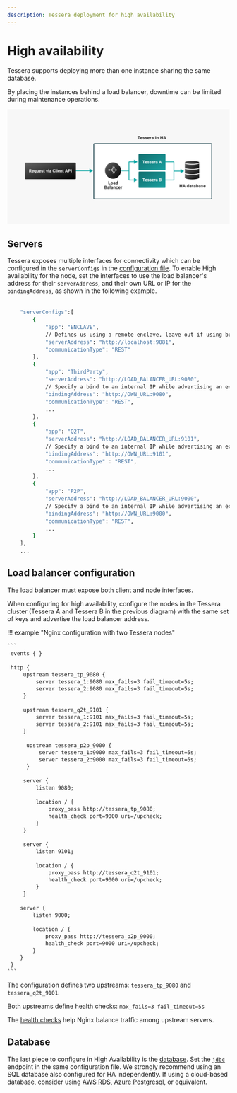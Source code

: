 ```yaml
---
description: Tessera deployment for high availability
---
```


# High availability

Tessera supports deploying more than one instance sharing the same database.

By placing the instances behind a load balancer, downtime can be limited during maintenance operations.

![Tessera-HA](../../images/tessera/Tessera-HA.png)

## Servers

Tessera exposes multiple interfaces for connectivity which can be configured in the `serverConfigs` in the
[configuration file](../../Reference/SampleConfiguration.md).
To enable High availability for the node, set the interfaces to use the load balancer's address for their `serverAddress`,
and their own URL or IP for the `bindingAddress`, as shown in the following example.

```bash

    "serverConfigs":[
        {
            "app": "ENCLAVE",
            // Defines us using a remote enclave, leave out if using built-in enclave
            "serverAddress": "http://localhost:9081",
            "communicationType": "REST"
        },
        {
            "app": "ThirdParty",
            "serverAddress": "http://LOAD_BALANCER_URL:9080",
            // Specify a bind to an internal IP while advertising an external IP using serverAddress.
            "bindingAddress": "http://OWN_URL:9080",
            "communicationType": "REST",
            ...
        },
        {
            "app": "Q2T",
            "serverAddress": "http://LOAD_BALANCER_URL:9101",
            // Specify a bind to an internal IP while advertising an external IP using serverAddress.
            "bindingAddress": "http://OWN_URL:9101",
            "communicationType" : "REST",
            ...
        },
        {
            "app": "P2P",
            "serverAddress": "http://LOAD_BALANCER_URL:9000",
            // Specify a bind to an internal IP while advertising an external IP using serverAddress.
            "bindingAddress": "http://OWN_URL:9000",
            "communicationType": "REST",
            ...
        }
    ],
    ...

```

## Load balancer configuration

The load balancer must expose both client and node interfaces.

When configuring for high availability, configure the nodes in the Tessera cluster (Tessera A and Tessera B in the
previous diagram) with the same set of keys and advertise the load balancer address.

!!! example "Nginx configuration with two Tessera nodes"

    ```
     events { }

     http {
         upstream tessera_tp_9080 {
             server tessera_1:9080 max_fails=3 fail_timeout=5s;
             server tessera_2:9080 max_fails=3 fail_timeout=5s;
         }

         upstream tessera_q2t_9101 {
             server tessera_1:9101 max_fails=3 fail_timeout=5s;
             server tessera_2:9101 max_fails=3 fail_timeout=5s;
         }

          upstream tessera_p2p_9000 {
              server tessera_1:9000 max_fails=3 fail_timeout=5s;
              server tessera_2:9000 max_fails=3 fail_timeout=5s;
          }

         server {
             listen 9080;

             location / {
                 proxy_pass http://tessera_tp_9080;
                 health_check port=9000 uri=/upcheck;
             }
         }

         server {
             listen 9101;

             location / {
                 proxy_pass http://tessera_q2t_9101;
                 health_check port=9000 uri=/upcheck;
             }
         }

        server {
            listen 9000;

            location / {
                proxy_pass http://tessera_p2p_9000;
                health_check port=9000 uri=/upcheck;
            }
        }
     }
    ```

The configuration defines two upstreams: `tessera_tp_9080` and `tessera_q2t_9101`.

Both upstreams define health checks: `max_fails=3 fail_timeout=5s`

The [health checks](https://docs.nginx.com/nginx/admin-guide/load-balancer/http-health-check/) help Nginx balance
traffic among upstream servers.

## Database

The last piece to configure in High Availability is the [database](./Database.md).
Set the [`jdbc`](../../Reference/SampleConfiguration.md#jdbc) endpoint in the same configuration file.
We strongly recommend using an SQL database also configured for HA independently.
If using a cloud-based database, consider using [AWS RDS](https://docs.aws.amazon.com/AmazonRDS/latest/UserGuide/Welcome.html),
[Azure Postgresql](https://docs.microsoft.com/en-us/azure/postgresql/), or equivalent.
